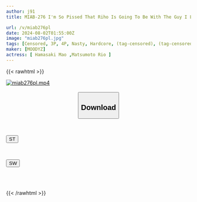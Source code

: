 ```yaml
---
author: j91
title: MIAB-276 I'm So Pissed That Riho Is Going To Be With The Guy I Love! So... I Had Him Rape Me Before We Got Married... Riho Matsumoto

url: /v/miab276pl
date: 2024-08-02T01:55:00Z
image: "miab276pl.jpg"
tags: [Censored, 3P, 4P, Nasty, Hardcore, (tag-censored), (tag-censored), Deep Throating, Cuckold	]
maker: [MOODYZ]
actress: [ Hamasaki Mao ,Matsumoto Rio ]
---
```



{{< rawhtml >}}

<div class="video" data-videoid="dqbM86Pe1wSkmA7">
    <a href="javascript:;">
        <img src="/v/miab276pl/miab276pl.jpg" width="WIDTH" height="HEIGHT" alt="miab276pl.mp4" loading="lazy">
    </a>
</div>

<script type="text/javascript" src="https://j91.asia/asset/on-demand-st.js"></script>

<br>
  <link rel="stylesheet" href="https://j91.asia/asset/bs5.css">
  
  <center>
  <button class="btn btn-primary" type="button" data-bs-toggle="collapse" data-bs-target=".multi-collapse" aria-expanded="false" aria-controls="multiCollapseExample1 multiCollapseExample2"><h2>Download</h2></button></center>
</p>
<div class="row">
  <div class="col">
    <div class="collapse multi-collapse" id="multiCollapseExample1">
      <div class="card card-body">
	      	      <br>
<div class="buttons">  
<p><a href="/v/miab276pl/st.html" target="_blank"><button class="btn-hover color-3"><i class="fa fa-download"></i> ST</button></a></p></div>
    </div>
  </div>
</div>
  <div class="col">
    <div class="collapse multi-collapse" id="multiCollapseExample2">
      <div class="card card-body">
	      <br>
<div class="buttons">
<p><a href="/v/miab276pl/sw.html" target="_blank"><button class="btn-hover color-2"><i class="fa fa-download"></i> SW</button></a></p></div>
<br><br>
      </div>
    </div>
  </div>
</div>

{{< /rawhtml >}}
